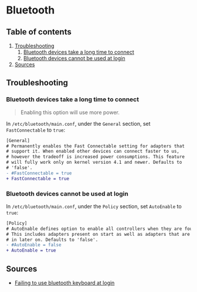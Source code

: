 # Bluetooth

## Table of contents <!-- omit in toc -->

1. [Troubleshooting](#troubleshooting)
   1. [Bluetooth devices take a long time to connect](#bluetooth-devices-take-a-long-time-to-connect)
   1. [Bluetooth devices cannot be used at login](#bluetooth-devices-cannot-be-used-at-login)
1. [Sources](#sources)

## Troubleshooting

### Bluetooth devices take a long time to connect

> Enabling this option will use more power.

In `/etc/bluetooth/main.conf`, under the `General` section, set `FastConnectable` to `true`:

```diff
[General]
# Permanently enables the Fast Connectable setting for adapters that
# support it. When enabled other devices can connect faster to us,
# however the tradeoff is increased power consumptions. This feature
# will fully work only on kernel version 4.1 and newer. Defaults to
# 'false'.
- #FastConnectable = true
+ FastConnectable = true
```

### Bluetooth devices cannot be used at login

In `/etc/bluetooth/main.conf`, under the `Policy` section, set `AutoEnable` to `true`:

```diff
[Policy]
# AutoEnable defines option to enable all controllers when they are found.
# This includes adapters present on start as well as adapters that are plugged
# in later on. Defaults to 'false'.
- #AutoEnable = false
+ AutoEnable = true
```

## Sources

- [Failing to use bluetooth keyboard at login]

<!--
  References
  -->

<!-- Others -->
[failing to use bluetooth keyboard at login]: https://archived.forum.manjaro.org/t/failing-to-use-bluetooth-keyboard-at-login/145056/12
